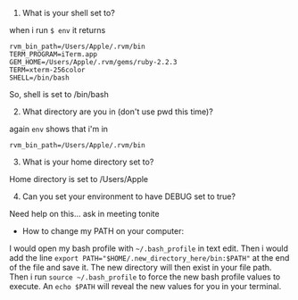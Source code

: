 1) What is your shell set to?

when i run `$ env` it returns

    rvm_bin_path=/Users/Apple/.rvm/bin
    TERM_PROGRAM=iTerm.app
    GEM_HOME=/Users/Apple/.rvm/gems/ruby-2.2.3
    TERM=xterm-256color
    SHELL=/bin/bash
    
So, shell is set to /bin/bash

2) What directory are you in (don't use pwd this time)?

again `env` shows that i'm in

    rvm_bin_path=/Users/Apple/.rvm/bin

3) What is your home directory set to?

Home directory is set to /Users/Apple

4) Can you set your environment to have DEBUG set to true?

Need help on this... ask in meeting tonite

 - How to change my PATH on your computer:

I would open my bash profile with `~/.bash_profile` in text edit.
Then i would add the line `export PATH="$HOME/.new_directory_here/bin:$PATH"`
at the end of the file and save it. The new directory will then exist in your file path.
Then i run `source ~/.bash_profile` to force the new bash profile values to execute.
An `echo $PATH` will reveal the new values for you in your terminal.
